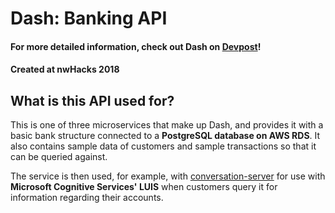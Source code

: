 # Dash: Banking API

#### For more detailed information, check out Dash on [Devpost](https://devpost.com/software/dash-5wq83e)!
#### Created at nwHacks 2018


## What is this API used for?
This is one of three microservices that make up Dash, and provides it with a basic bank structure connected to a **PostgreSQL database on AWS RDS**. It also contains sample data of customers and sample transactions so that it can be queried against.

The service is then used, for example, with [conversation-server](https://github.com/dash-bot/conversation-server) for use with **Microsoft Cognitive Services' LUIS** when customers query it for information regarding their accounts.
